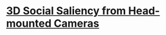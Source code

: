 # [3D Social Saliency from Head-mounted Cameras](http://www.cs.cmu.edu/~hyunsoop/nips/NIPS12.pdf)


<!--stackedit_data:
eyJoaXN0b3J5IjpbLTExMTQxNDYyOTBdfQ==
-->